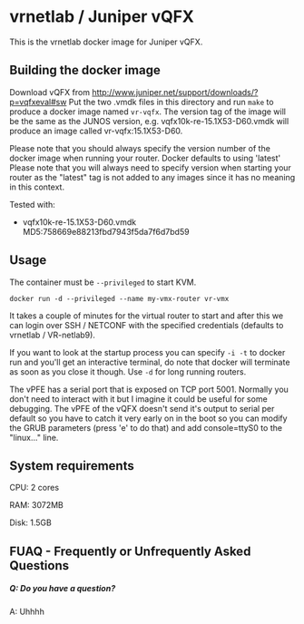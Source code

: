 vrnetlab / Juniper vQFX
=======================
This is the vrnetlab docker image for Juniper vQFX.

Building the docker image
-------------------------
Download vQFX from http://www.juniper.net/support/downloads/?p=vqfxeval#sw
Put the two .vmdk files in this directory and run `make` to produce a docker
image named `vr-vqfx`. The version tag of the image will be the same as the
JUNOS version, e.g. vqfx10k-re-15.1X53-D60.vmdk will produce an image called
vr-vqfx:15.1X53-D60.

Please note that you should always specify the version number of the docker
image when running your router. Docker defaults to using 'latest' 
Please note that you will always need to specify version when starting your
router as the "latest" tag is not added to any images since it has no meaning
in this context.

Tested with:
 * vqfx10k-re-15.1X53-D60.vmdk  MD5:758669e88213fbd7943f5da7f6d7bd59

Usage
-----
The container must be `--privileged` to start KVM.
```
docker run -d --privileged --name my-vmx-router vr-vmx
```
It takes a couple of minutes for the virtual router to start and after this we
can login over SSH / NETCONF with the specified credentials (defaults to
vrnetlab / VR-netlab9).

If you want to look at the startup process you can specify `-i -t` to docker
run and you'll get an interactive terminal, do note that docker will terminate
as soon as you close it though. Use `-d` for long running routers.

The vPFE has a serial port that is exposed on TCP port 5001. Normally you don't
need to interact with it but I imagine it could be useful for some debugging.
The vPFE of the vQFX doesn't send it's output to serial per default so you have
to catch it very early on in the boot so you can modify the GRUB parameters
(press 'e' to do that) and add console=ttyS0 to the "linux..." line.

System requirements
-------------------
CPU: 2 cores

RAM: 3072MB

Disk: 1.5GB

FUAQ - Frequently or Unfrequently Asked Questions
-------------------------------------------------
##### Q: Do you have a question?
A: Uhhhh
